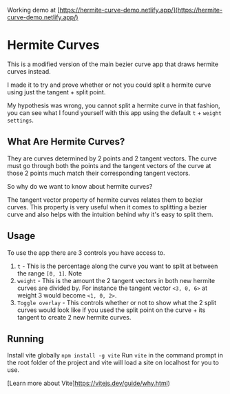 Working demo at [https://hermite-curve-demo.netlify.app/](https://hermite-curve-demo.netlify.app/)

# Hermite Curves
This is a modified version of the main bezier curve app that draws hermite curves instead.

I made it to try and prove whether or not you could split a hermite curve using just the tangent + split point.

My hypothesis was wrong, you cannot split a hermite curve in that fashion, you can see what I found yourself with this app using the default `t` + `weight settings`.

## What Are Hermite Curves?
They are curves determined by 2 points and 2 tangent vectors. The curve must go through both the points and the tangent vectors of the curve at those 2 points much match their corresponding tangent vectors.

So why do we want to know about hermite curves?

The tangent vector property of hermite curves relates them to bezier curves. This property is very useful when it comes to splitting a bezier curve and also helps with the intuition behind why it's easy to split them.

## Usage
To use the app there are 3 controls you have access to.
1. `t` - This is the percentage along the curve you want to split at between the range `[0, 1]`. Note
2. `weight` - This is the amount the 2 tangent vectors in both new hermite curves are divided by. For instance the tangent vector `<3, 0, 6>` at weight 3 would become `<1, 0, 2>`.
3. `Toggle overlay` - This controls whether or not to show what the 2 split curves would look like if you used the split point on the curve + its tangent to create 2 new hermite curves.

## Running
Install vite globally `npm install -g vite`
Run `vite` in the command prompt in the root folder of the project and vite will load a site on localhost for you to use.

[Learn more about Vite]https://vitejs.dev/guide/why.html)